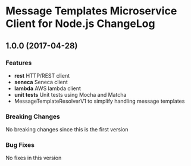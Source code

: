 # Message Templates Microservice Client for Node.js ChangeLog

## <a name="1.0.0"></a> 1.0.0 (2017-04-28)

### Features
* **rest** HTTP/REST client
* **seneca** Seneca client
* **lambda** AWS lambda client
* **unit tests** Unit tests using Mocha and Matcha
* MessageTemplateResolverV1 to simplify handling message templates

### Breaking Changes
No breaking changes since this is the first version

### Bug Fixes
No fixes in this version

